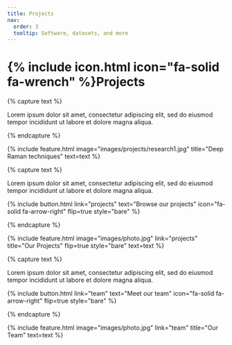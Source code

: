 ```yaml
---
title: Projects
nav:
  order: 3
  tooltip: Software, datasets, and more
---
```


# {% include icon.html icon="fa-solid fa-wrench" %}Projects

{% capture text %}

Lorem ipsum dolor sit amet, consectetur adipiscing elit, sed do eiusmod tempor incididunt ut labore et dolore magna aliqua.

{% endcapture %}

{% include feature.html image="images/projects/research1.jpg" title="Deep Raman techniques" text=text %}

{% capture text %}

Lorem ipsum dolor sit amet, consectetur adipiscing elit, sed do eiusmod tempor incididunt ut labore et dolore magna aliqua.

{% include button.html link="projects" text="Browse our projects" icon="fa-solid fa-arrow-right" flip=true style="bare" %}

{% endcapture %}

{% include feature.html image="images/photo.jpg" link="projects" title="Our Projects" flip=true style="bare" text=text %}

{% capture text %}

Lorem ipsum dolor sit amet, consectetur adipiscing elit, sed do eiusmod tempor incididunt ut labore et dolore magna aliqua.

{% include button.html link="team" text="Meet our team" icon="fa-solid fa-arrow-right" flip=true style="bare" %}

{% endcapture %}

{% include feature.html image="images/photo.jpg" link="team" title="Our Team" text=text %}
